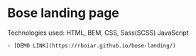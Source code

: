 # Bose landing page

Technologies used: HTML, BEM, CSS, Sass(SCSS) JavaScript

    - [DEMO LINK](https://rboiar.github.io/bose-landing/)
